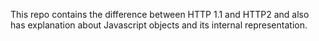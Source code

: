This repo contains the difference between HTTP 1.1 and HTTP2 and also has explanation about Javascript objects
and its internal representation.